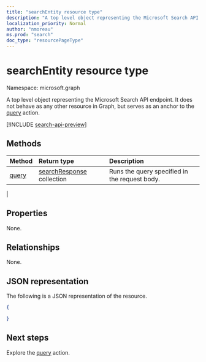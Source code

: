 ```yaml
---
title: "searchEntity resource type"
description: "A top level object representing the Microsoft Search API endpoint."
localization_priority: Normal
author: "nmoreau"
ms.prod: "search"
doc_type: "resourcePageType"
---
```


# searchEntity resource type

Namespace: microsoft.graph

A top level object representing the Microsoft Search API endpoint. It does not behave as any other resource in Graph, but serves as an anchor to the [query](../api/search-query.md) action.

[!INCLUDE [search-api-preview](../../includes/search-api-preview-signup.md)]

## Methods
|Method|Return type|Description|
|:---|:---|:---|
|[query](../api/search-query.md) |[searchResponse](searchresponse.md) collection | Runs the query specified in the request body.
|

## Properties
None.

## Relationships
None.

## JSON representation
The following is a JSON representation of the resource.

``` json
{
  
}
```

## Next steps

Explore the [query](../api/search-query.md) action.
